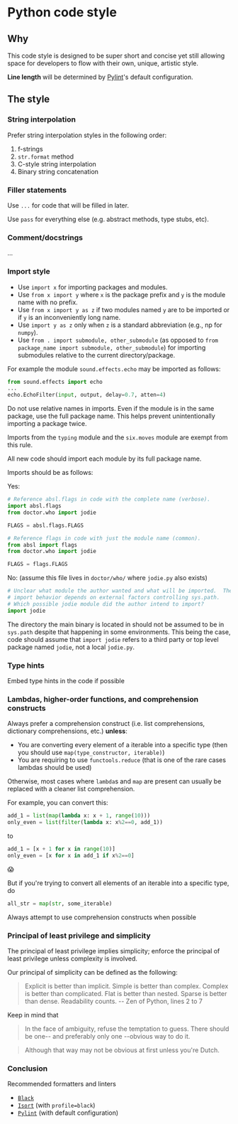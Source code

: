 # Python code style

## Why
This code style is designed to be super short and concise yet still allowing space for developers to flow with their own, unique, artistic style.

**Line length** will be determined by [Pylint][3]'s default configuration.

## The style

### String interpolation
Prefer string interpolation styles in the following order:

1. f-strings
2. `str.format` method
3. C-style string interpolation
4. Binary string concatenation

### Filler statements

Use `...` for code that will be filled in later.

Use `pass` for everything else (e.g. abstract methods, type stubs, etc).

### Comment/docstrings
...
### Import style


 - Use `import x` for importing packages and modules.
 - Use `from x import y` where `x` is the package prefix and `y` is the module name with no prefix.
 - Use `from x import y as z` if two modules named `y` are to be imported or if `y` is an inconveniently long name.
 - Use `import y as z` only when `z` is a standard abbreviation (e.g., np for `numpy`).
 - Use `from . import submodule, other_submodule` (as opposed to `from package_name import submodule, other_submodule`) for importing submodules relative to the current directory/package.

For example the module `sound.effects.echo` may be imported as follows:

```python
from sound.effects import echo
...
echo.EchoFilter(input, output, delay=0.7, atten=4)
```

Do not use relative names in imports. Even if the module is in the same package, use the full package name. This helps prevent unintentionally importing a package twice.

Imports from the `typing` module and the `six.moves` module are exempt from this rule.

All new code should import each module by its full package name.

Imports should be as follows:

Yes:
```python
# Reference absl.flags in code with the complete name (verbose).
import absl.flags
from doctor.who import jodie

FLAGS = absl.flags.FLAGS
````
```python
# Reference flags in code with just the module name (common).
from absl import flags
from doctor.who import jodie

FLAGS = flags.FLAGS
```
No: (assume this file lives in `doctor/who/` where `jodie.py` also exists)
```python
# Unclear what module the author wanted and what will be imported.  The actual
# import behavior depends on external factors controlling sys.path.
# Which possible jodie module did the author intend to import?
import jodie
```
The directory the main binary is located in should not be assumed to be in `sys.path` despite that happening in some environments. This being the case, code should assume that `import jodie` refers to a third party or top level package named `jodie`, not a local `jodie.py`.

### Type hints

Embed type hints in the code if possible

### Lambdas, higher-order functions, and comprehension constructs

Always prefer a comprehension construct (i.e. list comprehensions, dictionary comprehensions, etc.) **unless**:

 - You are converting every element of a iterable into a specific type (then you should use `map(type_constructor, iterable)`)
 - You are requiring to use `functools.reduce` (that is one of the rare cases lambdas should be used)

Otherwise, most cases where `lambda`s and `map` are present can usually be replaced with a cleaner list comprehension.

For example, you can convert this:

```python
add_1 = list(map(lambda x: x + 1, range(10)))
only_even = list(filter(lambda x: x%2==0, add_1))
```
to
```python
add_1 = [x + 1 for x in range(10)]
only_even = [x for x in add_1 if x%2==0]
```
&#x1F631;

But if you're trying to convert all elements of an iterable into a specific type, do

```python
all_str = map(str, some_iterable)
```
Always attempt to use comprehension constructs when possible

### Principal of least privilege and simplicity

The principal of least privilege implies simplicity; enforce the principal of least privilege unless complexity is involved.

Our principal of simplicity can be defined as the following:

> Explicit is better than implicit.
> Simple is better than complex.
> Complex is better than complicated.
> Flat is better than nested.
> Sparse is better than dense.
> Readability counts.
> -- Zen of Python, lines 2 to 7

Keep in mind that
> In the face of ambiguity, refuse the temptation to guess.
> There should be one-- and preferably only one --obvious way to do it.

> Although that way may not be obvious at first unless you're Dutch.

<!-- ### The little differences

 - Prefer tuples over lists (unless lists are required or in an asynchronous context).
 - Try not to catch general exceptions -->

### Conclusion

Recommended formatters and linters

 - [`Black`][1]
 - [`Isort`][2] (with `profile=black`)
 - [`Pylint`][3] (with default configuration)

[1]: https://github.com/psf/black
[2]: https://pycqa.github.io/isort/
[3]: https://www.pylint.org/
